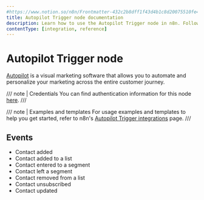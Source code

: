 ```yaml
---
#https://www.notion.so/n8n/Frontmatter-432c2b8dff1f43d4b1c8d20075510fe4
title: Autopilot Trigger node documentation
description: Learn how to use the Autopilot Trigger node in n8n. Follow technical documentation to integrate Autopilot Trigger node into your workflows.
contentType: [integration, reference]
---
```


# Autopilot Trigger node

[Autopilot](https://www.autopilothq.com/) is a visual marketing software that allows you to automate and personalize your marketing across the entire customer journey.

/// note | Credentials
You can find authentication information for this node [here](/integrations/builtin/credentials/autopilot.md).
///

///  note  | Examples and templates
For usage examples and templates to help you get started, refer to n8n's [Autopilot Trigger integrations](https://n8n.io/integrations/autopilot-trigger/) page.
///

## Events

- Contact added
- Contact added to a list
- Contact entered to a segment
- Contact left a segment
- Contact removed from a list
- Contact unsubscribed
- Contact updated
